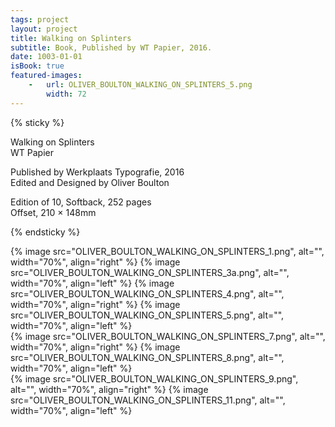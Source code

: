 ```yaml
---
tags: project
layout: project
title: Walking on Splinters
subtitle: Book, Published by WT Papier, 2016.
date: 1003-01-01
isBook: true
featured-images: 
    -   url: OLIVER_BOULTON_WALKING_ON_SPLINTERS_5.png
        width: 72
---
```


{% sticky %}

Walking on Splinters  
WT Papier

Published by Werkplaats Typografie, 2016  
Edited and Designed by Oliver Boulton

Edition of 10, Softback, 252 pages  
Offset, 210 × 148mm

{% endsticky %}


{% image src="OLIVER_BOULTON_WALKING_ON_SPLINTERS_1.png",  alt="", width="70%",   align="right" %}
{% image src="OLIVER_BOULTON_WALKING_ON_SPLINTERS_3a.png", alt="", width="70%",   align="left" %}
{% image src="OLIVER_BOULTON_WALKING_ON_SPLINTERS_4.png",  alt="", width="70%",   align="right" %}
{% image src="OLIVER_BOULTON_WALKING_ON_SPLINTERS_5.png", alt="", width="70%",    align="left" %}  
{% image src="OLIVER_BOULTON_WALKING_ON_SPLINTERS_7.png", alt="", width="70%",    align="right" %}
{% image src="OLIVER_BOULTON_WALKING_ON_SPLINTERS_8.png", alt="", width="70%",    align="left" %}  
{% image src="OLIVER_BOULTON_WALKING_ON_SPLINTERS_9.png",  alt="", width="70%",   align="right" %}
{% image src="OLIVER_BOULTON_WALKING_ON_SPLINTERS_11.png",  alt="", width="70%",  align="left" %}